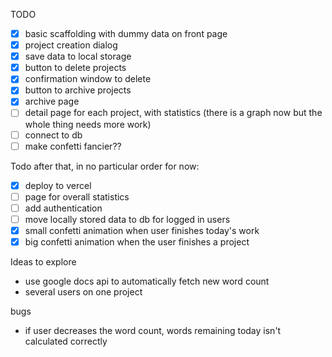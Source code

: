 TODO

- [x] basic scaffolding with dummy data on front page
- [x] project creation dialog
- [x] save data to local storage
- [x] button to delete projects
- [x] confirmation window to delete
- [x] button to archive projects
- [x] archive page
- [ ] detail page for each project, with statistics (there is a graph now but the whole thing needs more work)
- [ ] connect to db
- [ ] make confetti fancier??

Todo after that, in no particular order for now:

- [x] deploy to vercel
- [ ] page for overall statistics
- [ ] add authentication
- [ ] move locally stored data to db for logged in users
- [x] small confetti animation when user finishes today's work
- [x] big confetti animation when the user finishes a project

Ideas to explore

- use google docs api to automatically fetch new word count
- several users on one project

bugs

- if user decreases the word count, words remaining today isn't calculated correctly
